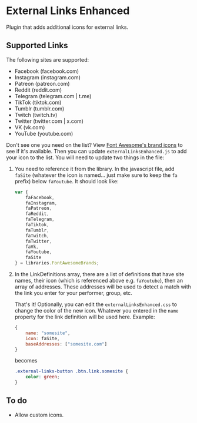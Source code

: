 # External Links Enhanced

Plugin that adds additional icons for external links.

## Supported Links

The following sites are supported:

* Facebook (facebook.com)
* Instagram (instagram.com)
* Patreon (patreon.com)
* Reddit (reddit.com)
* Telegram (telegram.com | t.me)
* TikTok (tiktok.com)
* Tumblr (tumblr.com)
* Twitch (twitch.tv)
* Twitter (twitter.com | x.com)
* VK (vk.com)
* YouTube (youtube.com)

Don't see one you need on the list? View [Font Awesome's brand icons](https://fontawesome.com/search?o=r&ip=brands) to see if it's available. Then you can update `externalLinksEnhanced.js` to add your icon to the list. You will need to update two things in the file:

1. You need to reference it from the library. In the javascript file, add `faSite` (whatever the icon is named... just make sure to keep the `fa` prefix) below `faYoutube`. It should look like:

    ```js
    var {
        faFacebook,
        faInstagram,
        faPatreon,
        faReddit,
        faTelegram,
        faTiktok,
        faTumblr,
        faTwitch,
        faTwitter,
        faVk,
        faYoutube,
        faSite
    } = libraries.FontAwesomeBrands;
    ```

2. In the LinkDefinitions array, there are a list of definitions that have site names, their icon (which is referenced above e.g. `faYoutube`), then an array of addresses. These addresses will be used to detect a match with the link you enter for your performer, group, etc.

    That's it! Optionally, you can edit the `externalLinksEnhanced.css` to change the color of the new icon. Whatever you entered in the `name` property for the link definition will be used here. Example:

    ```js
    {
        name: "somesite",
        icon: faSite,
        baseAddresses: ["somesite.com"]
    }
    ```

    becomes

    ```css
    .external-links-button .btn.link.somesite {
        color: green;
    }
    ```

## To do

* Allow custom icons.